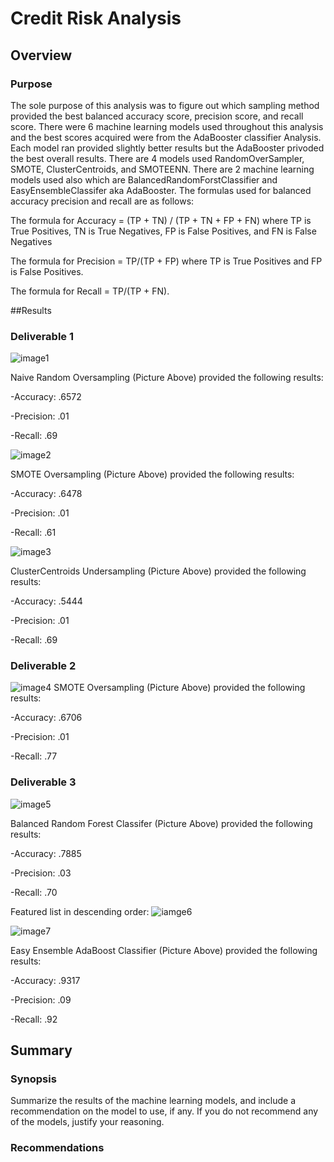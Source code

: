 # Credit Risk Analysis
## Overview
### Purpose

The sole purpose of this analysis was to figure out which sampling method provided the best balanced accuracy score, precision score, and recall score. There were 6 machine learning models used throughout this analysis and the best scores acquired were from the AdaBooster classifier Analysis. Each model ran provided slightly better results but the AdaBooster privoded the best overall results. There are 4 models used RandomOverSampler, SMOTE, ClusterCentroids, and SMOTEENN. There are 2 machine learning models used also which are BalancedRandomForstClassifier and EasyEnsembleClassifer aka AdaBooster.
The formulas used for balanced accuracy precision and recall are as follows:

The formula for Accuracy = (TP + TN) / (TP + TN + FP + FN) where TP is True Positives, TN is True Negatives, FP is False Positives, and FN is False Negatives

The formula for Precision = TP/(TP + FP) where TP is True Positives and FP is False Positives.

The formula for Recall = TP/(TP + FN).

##Results
### Deliverable 1

![image1](https://github.com/Ajsforlife/Credit_Risk_Analysis/blob/main/credit_analysis_pictures/deliverable%201-1.png)

Naive Random Oversampling (Picture Above) provided the following results:

-Accuracy: .6572

-Precision: .01

-Recall: .69

![image2](https://github.com/Ajsforlife/Credit_Risk_Analysis/blob/main/credit_analysis_pictures/deliverable%201-2.png)

SMOTE Oversampling (Picture Above) provided the following results:

-Accuracy: .6478

-Precision: .01

-Recall: .61

![image3](https://github.com/Ajsforlife/Credit_Risk_Analysis/blob/main/credit_analysis_pictures/deliverable1-3.png)

ClusterCentroids Undersampling (Picture Above) provided the following results:

-Accuracy: .5444

-Precision: .01

-Recall: .69

### Deliverable 2

![image4](https://github.com/Ajsforlife/Credit_Risk_Analysis/blob/main/credit_analysis_pictures/deliverable2.png)
SMOTE Oversampling (Picture Above) provided the following results:

-Accuracy: .6706

-Precision: .01

-Recall: .77

### Deliverable 3

![image5](https://github.com/Ajsforlife/Credit_Risk_Analysis/blob/main/credit_analysis_pictures/deliverable3-1.png)

Balanced Random Forest Classifer (Picture Above) provided the following results:

-Accuracy: .7885

-Precision: .03

-Recall: .70

Featured list in descending order:
![iamge6](https://github.com/Ajsforlife/Credit_Risk_Analysis/blob/main/credit_analysis_pictures/deliverable3-2.png)

![image7](https://github.com/Ajsforlife/Credit_Risk_Analysis/blob/main/credit_analysis_pictures/deliverable%203-3.png)

Easy Ensemble AdaBoost Classifier (Picture Above) provided the following results:

-Accuracy: .9317

-Precision: .09

-Recall: .92

## Summary

### Synopsis

Summarize the results of the machine learning models, and include a recommendation on the model to use, if any. If you do not recommend any of the models, justify your reasoning.

### Recommendations


